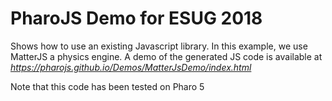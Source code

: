 # PharoJS Demo for ESUG 2018
Shows how to use an existing Javascript library. In this example, we use MatterJS a physics engine. A demo of the generated JS code is available at *https://pharojs.github.io/Demos/MatterJsDemo/index.html*

Note that this code has been tested on Pharo 5